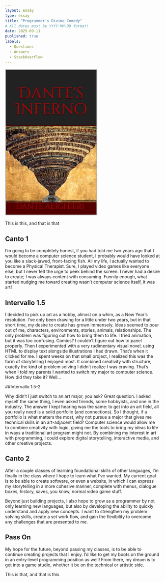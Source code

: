 ```yaml
---
layout: essay
type: essay
title: "Programmer's Divine Comedy"
# All dates must be YYYY-MM-DD format!
date: 2025-09-11
published: true
labels:
  - Questions
  - Answers
  - StackOverflow
---
```


<img width="300px" class="rounded float-start pe-4" src="../img/inferno.jpg">

This is this, and that is that

## Canto 1

I’m going to be completely honest, if you had told me two years ago that I would become a computer science student, I probably would have looked at you like a slack-jawed, front-facing fish. All my life, I actually wanted to become a Physical Therapist. Sure, I played video games like everyone else, but I never felt the urge to peek behind the screen. I never had a desire to create; I was always content with consuming. Funnily enough, what started nudging me toward creating wasn’t computer science itself, it was art!

## Intervallo 1.5

I decided to pick up art as a hobby, almost on a whim, as a New Year’s resolution. I’ve only been drawing for a little under two years, but in that short time, my desire to create has grown immensely. Ideas seemed to pour out of me, characters, environments, stories, animals, relationships. The only problem was figuring out how to bring them to life. I tried animation, but it was too confusing. Comics? I couldn’t figure out how to panel properly. Then I experimented with a very rudimentary visual novel, using HTML to display text alongside illustrations I had drawn.
That’s when it clicked for me. I spent weeks on that small project, I realized this was the form of storytelling I enjoyed most. It combined creativity with structure, exactly the kind of problem solving I didn’t realize I was craving. That’s when I told my parents I wanted to switch my major to computer science. How did they take it? Well… 

##Intervallo 1.5-2

Why didn’t I just switch to an art major, you ask? Great question. I asked myself the same thing, I even asked friends, some hobbyists, and one in the industry. The answer I kept hearing was the same: to get into an art field, all you really need is a solid portfolio (and connections). So I thought, if a portfolio is what matters the most, why not pursue a major that gives me technical skills in an art-adjacent field? Computer science would allow me to combine creativity with logic, giving me the tools to bring my ideas to life in ways a traditional art program might not. By combining my interest in art with programming, I could explore digital storytelling, interactive media, and other creative projects.

## Canto 2

After a couple classes of learning foundational skills of other languages, I’m finally in the class where I hope to learn what I’ve wanted. My current goal is to be able to create software, or even a website, in which I can express my storytelling in a more cohesive manner, complete with menus, dialogue boxes, history, saves, you know, normal video game stuff.

Beyond just building projects, I also hope to grow as a programmer by not only learning new languages, but also by developing the ability to quickly understand and apply new concepts. I want to strengthen my problem solving skills, create a set work flow, and gain the flexibility to overcome any challenges that are presented to me.

## Pass On

My hope for the future, beyond passing my classes, is to be able to continue creating projects that I enjoy. I’d like to get my boots on the ground in an entry-level programming position as well! From there, my dream is to get into a game studio, whether it be on the technical or artistic side.

This is that, and that is this

